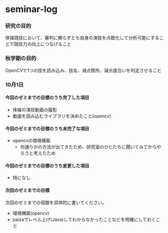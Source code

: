 # seminar-log



### 研究の目的
体操競技において、審判に頼らずとも自身の演技を点数化して分析可能にすることで競技力の向上につなげること


### 秋学期の目的

OpenCVで1つの技を読み込み、技名、減点箇所、減点度合いを判定させること

### 10月1日

#### 今回のゼミまでの目標のうち完了した項目

* 体操の演技動画の撮影
* 動画を読み込むライブラリを決めたこと(opencv)


#### 今回のゼミまでの目標のうち未完了な項目

* opencvの環境構築
  * 何通りかの方法が出てきたため、研究室のひとたちに聞いてみてからやろうと考えたため

#### 今回のゼミまでの目標のうち変更した項目

* 特になし

#### 次回のゼミまでの目標

次回のゼミまでの宿題を具体的に書いてください。

* 環境構築(opencv)
* paizaでレベル上げ(Java)してわからなかったことなどを明確にしておくこと
